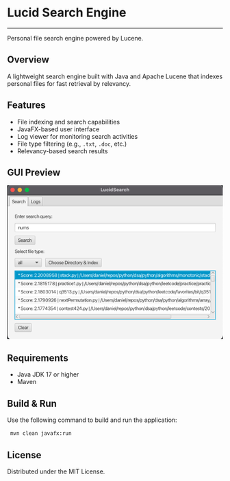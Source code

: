 # Lucid Search Engine

---

Personal file search engine powered by Lucene.

## Overview
A lightweight search engine built with Java and Apache Lucene that indexes personal files for fast retrieval by relevancy.

## Features
- File indexing and search capabilities
- JavaFX-based user interface
- Log viewer for monitoring search activities
- File type filtering (e.g., `.txt`, `.doc`, etc.)
- Relevancy-based search results

## GUI Preview
![Lucid Search Engine GUI](assets/gui.png)

## Requirements
- Java JDK 17 or higher
- Maven

## Build & Run
Use the following command to build and run the application:

```bash
 mvn clean javafx:run
```

## License
Distributed under the MIT License.
